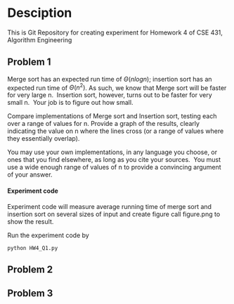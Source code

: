 # Desciption
This is Git Repository for creating experiment for Homework 4 of CSE 431, Algorithm Engineering

## Problem 1

Merge sort has an expected run time of $\Theta(n log n)$; insertion sort has an expected run time of $\Theta(n^2)$. As such, we know that Merge sort will be faster for very large n.  Insertion sort, however, turns out to be faster for very small n.  Your job is to figure out how small.

Compare implementations of Merge sort and Insertion sort, testing each over a range of values for n. Provide a graph of the results, clearly indicating the value on n where the lines cross (or a range of values where they essentially overlap).

You may use your own implementations, in any language you choose, or ones that you find elsewhere, as long as you cite your sources.  You must use a wide enough range of values of n to provide a convincing argument of your answer.


#### Experiment code

Experiment code will measure average running time of merge sort and insertion 
sort on several sizes of input and create figure call figure.png to show the result.  
  

Run the experiment code by
```
python HW4_Q1.py
```

## Problem 2


## Problem 3
